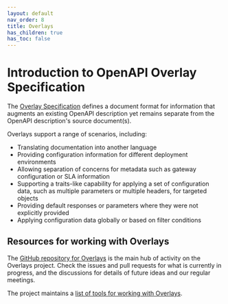 ```yaml
---
layout: default
nav_order: 8
title: Overlays
has_children: true
has_toc: false
---
```


# Introduction to OpenAPI Overlay Specification

The [Overlay Specification](https://spec.openapis.org/overlay/latest.html) defines a document format for information that augments an existing OpenAPI description yet remains separate from the OpenAPI description's source document(s).

Overlays support a range of scenarios, including:

- Translating documentation into another language
- Providing configuration information for different deployment environments
- Allowing separation of concerns for metadata such as gateway configuration or SLA information
- Supporting a traits-like capability for applying a set of configuration data, such as multiple parameters or multiple headers, for targeted objects
- Providing default responses or parameters where they were not explicitly provided
- Applying configuration data globally or based on filter conditions

## Resources for working with Overlays

The [GitHub repository for Overlays](https://github.com/oai/Overlay-Specification) is the main hub of activity on the Overlays project.
Check the issues and pull requests for what is currently in progress, and the discussions for details of future ideas and our regular meetings.

The project maintains a [list of tools for working with Overlays](https://github.com/OAI/Overlay-Specification/?tab=readme-ov-file#tools-that-support-overlays).

